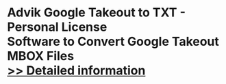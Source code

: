 # Advik Google Takeout to TXT - Personal License<br />Software to Convert Google Takeout MBOX Files<br />[>> Detailed information](https://secure.shareit.com/shareit/product.html?productid=300804995&affiliateid=200057808)